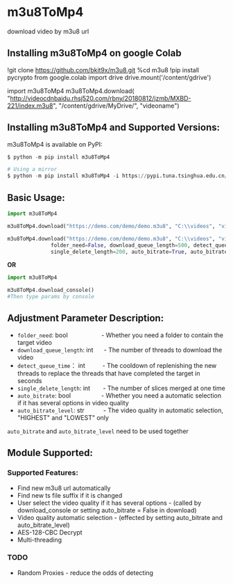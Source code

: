 # m3u8ToMp4
download video by m3u8 url

## Installing m3u8ToMp4 on google Colab
!git clone https://github.com/bkit9x/m3u8.git
%cd m3u8
!pip install pycrypto
from google.colab import drive
drive.mount('/content/gdrive')


import m3u8ToMp4
m3u8ToMp4.download(
    "http://videocdnbaidu.rhsj520.com/rbny/20180812/jzmb/MXBD-221/index.m3u8",
    "/content/gdrive/MyDrive/",
    "videoname")


## Installing m3u8ToMp4 and Supported Versions:
m3u8ToMp4 is available on PyPI:
```python
$ python -m pip install m3u8ToMp4

# Using a mirror
$ python -m pip install m3u8ToMp4 -i https://pypi.tuna.tsinghua.edu.cn/simple
```

## Basic Usage:

```python
import m3u8ToMp4

m3u8ToMp4.download("https://demo.com/demo/demo.m3u8", "C:\\videos", "video_name")  #using default config

m3u8ToMp4.download("https://demo.com/demo/demo.m3u8", "C:\\videos", "video_name",
              folder_need=False, download_queue_length=500, detect_queue_time=5,
              single_delete_length=200, auto_bitrate=True, auto_bitrate_level="HIGHEST")  #using adjustment params
```

**OR**

```python
import m3u8ToMp4

m3u8ToMp4.download_console()
#Then type params by console
```

## Adjustment Parameter Description:
* ```folder_need```: bool   &emsp;&emsp;&emsp;&emsp;&emsp;  - Whether you need a folder to contain the target video
* ```download_queue_length```: int   &emsp;&thinsp;   - The number of threads to download the video
* ```detect_queue_time```： int   &emsp;&emsp;&nbsp;   - The cooldown of replenishing the new threads to replace the threads that have completed the target in seconds
* ```single_delete_length```: int   &emsp;&thinsp;&thinsp;&thinsp;   - The number of slices merged at one time
* ```auto_bitrate```: bool    &emsp;&emsp;&emsp;&emsp;&nbsp;&thinsp;  - Whether you need a automatic selection if it has several options in video quality
* ```auto_bitrate_level```: str  &emsp;&emsp;&nbsp;&nbsp;    - The video quality in automatic selection, "HIGHEST" and "LOWEST" only 

```auto_bitrate``` and ```auto_bitrate_level``` need to be used together

## Module Supported:
### Supported Features:
* Find new m3u8 url automatically
* Find new ts file suffix if it is changed
* User select the video quality if it has several options - (called by download_console or setting auto_bitrate = False in download)
* Video quality automatic selection - (effected by setting auto_bitrate and auto_bitrate_level)
* AES-128-CBC Decrypt
* Multi-threading
### TODO 
* Random Proxies - reduce the odds of detecting
